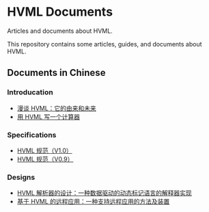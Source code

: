 # HVML Documents

Articles and documents about HVML.

This repository contains some articles, guides, and documents about HVML.

## Documents in Chinese

### Introducation

- [漫谈 HVML：它的由来和未来](zh/brief-introduction-to-hvml-zh.md)
- [用 HVML 写一个计算器](zh/writing-a-calculator-by-using-hvml-step-by-step.md)

### Specifications

- [HVML 规范（V1.0）](zh/hvml-spec-v1.0-zh.md)
- [HVML 规范（V0.9）](zh/hvml-spec-v0.9-zh.md)

### Designs

- [HVML 解析器的设计：一种数据驱动的动态标记语言的解释器实现](interpreter/zh.md)
- [基于 HVML 的远程应用：一种支持远程应用的方法及装置](cloudapp/zh.md)


